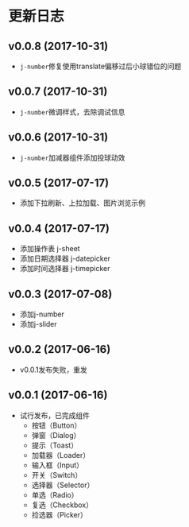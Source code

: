# 更新日志

## v0.0.8 (2017-10-31)

- `j-number`修复使用translate偏移过后小球错位的问题

## v0.0.7 (2017-10-31)

- `j-number`微调样式，去除调试信息

## v0.0.6 (2017-10-31)

- `j-number`加减器组件添加投球动效

## v0.0.5 (2017-07-17)

- 添加下拉刷新、上拉加载、图片浏览示例

## v0.0.4 (2017-07-17)

- 添加操作表 j-sheet
- 添加日期选择器 j-datepicker
- 添加时间选择器 j-timepicker

## v0.0.3 (2017-07-08)

- 添加j-number
- 添加j-slider

## v0.0.2 (2017-06-16)

- v0.0.1发布失败，重发

## v0.0.1 (2017-06-16)

- 试行发布，已完成组件
  - 按钮（Button）
  - 弹窗（Dialog）
  - 提示（Toast）
  - 加载器（Loader）
  - 输入框（Input）
  - 开关（Switch）
  - 选择器（Selector）
  - 单选（Radio）
  - 复选（Checkbox）
  - 捡选器（Picker）